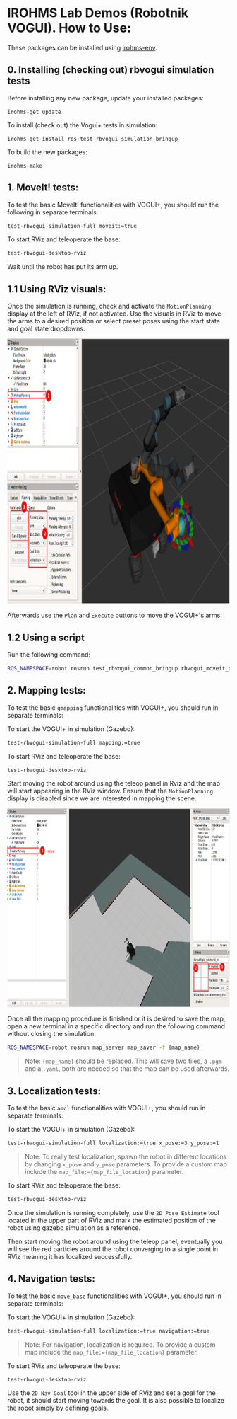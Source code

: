 # IROHMS Lab Demos (Robotnik VOGUI). How to Use:

These packages can be installed using [irohms-env](https://github.com/juandhv/tue-env).

## 0. Installing (checking out) rbvogui simulation tests

Before installing any new package, update your installed packages:

```
irohms-get update
```

To install (check out) the Vogui+ tests in simulation:

```
irohms-get install ros-test_rbvogui_simulation_bringup
```

To build the new packages:

```
irohms-make
```

## 1. MoveIt! tests:

To test the basic MoveIt! functionalities with VOGUI+, you should run the following in separate terminals:

```bash
test-rbvogui-simulation-full moveit:=true
```

To start RViz and teleoperate the base:

```bash
test-rbvogui-desktop-rviz
```

Wait until the robot has put its arm up.

## 1.1 Using RViz visuals:

Once the simulation is running, check and activate the `MotionPlanning` display at the left of RViz, if not activated. Use the visuals in RViz to move the arms to a desired position or select preset poses using the start state and goal state dropdowns.

<p align="center">
  <img src="doc/moveit.png" height="600" />
</p>

Afterwards use the `Plan` and `Execute` buttons to move the VOGUI+'s arms.

## 1.2 Using a script

Run the following command:

```bash
ROS_NAMESPACE=robot rosrun test_rbvogui_common_bringup rbvogui_moveit_demo.py
```

## 2. Mapping tests:

To test the basic `gmapping` functionalities with VOGUI+, you should run in separate terminals:

To start the VOGUI+ in simulation (Gazebo):

```bash
test-rbvogui-simulation-full mapping:=true
```

To start RViz and teleoperate the base:

```bash
test-rbvogui-desktop-rviz
```

Start moving the robot around using the teleop panel in Rviz and the map will start appearing in the RViz window.
Ensure that the `MotionPlanning` display is disabled since we are interested in mapping the scene.

<p align="center">
  <img src="doc/mapping.png" height="450" />
</p>

Once all the mapping procedure is finished or it is desired to save the map, open a new terminal in a specific directory and run the following command without closing the simulation:

```bash
ROS_NAMESPACE=robot rosrun map_server map_saver -f {map_name}
```

> Note: `{map_name}` should be replaced. This will save two files, a `.pgm` and a `.yaml`, both are needed so that the map can be used afterwards.

## 3. Localization tests:

To test the basic `amcl` functionalities with VOGUI+, you should run in separate terminals:

To start the VOGUI+ in simulation (Gazebo):

```bash
test-rbvogui-simulation-full localization:=true x_pose:=3 y_pose:=1
```

> Note: To really test localization, spawn the robot in different locations by changing `x_pose` and `y_pose` parameters. To provide a custom map include the `map_file:={map_file_location}` parameter.

To start RViz and teleoperate the base:

```bash
test-rbvogui-desktop-rviz
```

Once the simulation is running completely, use the `2D Pose Estimate` tool located in the upper part of RViz and mark the estimated position of the robot using gazebo simulation as a reference.

Then start moving the robot around using the teleop panel, eventually you will see the red particles around the robot converging to a single point in RViz meaning it has localized successfully.

## 4. Navigation tests:

To test the basic `move_base` functionalities with VOGUI+, you should run in separate terminals:

To start the VOGUI+ in simulation (Gazebo):

```bash
test-rbvogui-simulation-full localization:=true navigation:=true
```

> Note: For navigation, localization is required. To provide a custom map include the `map_file:={map_file_location}` parameter.

To start RViz and teleoperate the base:

```bash
test-rbvogui-desktop-rviz
```


Use the `2D Nav Goal` tool in the upper side of RViz and set a goal for the robot, it should start moving towards the goal. It is also possible to localize the robot simply by defining goals.


